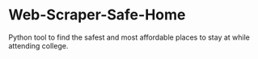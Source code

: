 # Web-Scraper-Safe-Home
Python tool to find the safest and most affordable places to stay at while attending college.

